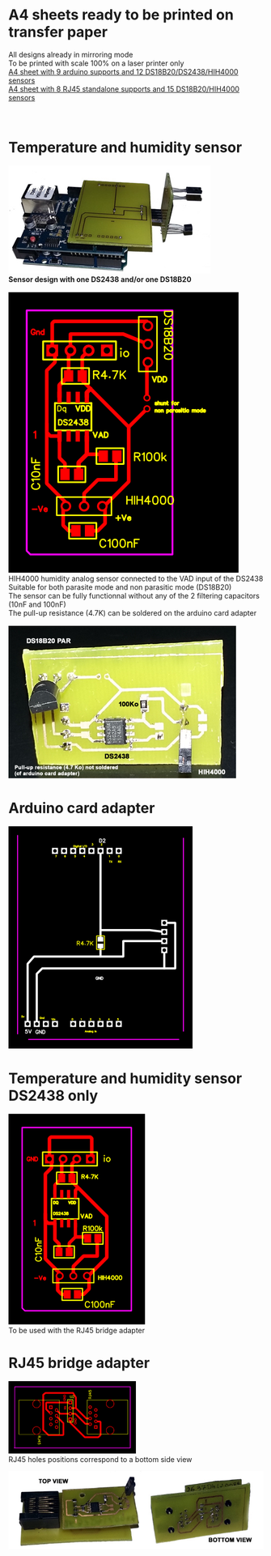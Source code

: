 # A4 sheets ready to be printed on transfer paper
All designs already in mirroring mode<br>
To be printed with scale 100% on a laser printer only<br>
<a href=9_arduino_supports_12_mixed_sensors_DS18B20_DS2438.pdf>A4 sheet with 9 arduino supports and 12 DS18B20/DS2438/HIH4000 sensors</a><br>
<a href=8_RJ45_supports_and_15_sensors_sets_DS2438_HIH4000.pdf>A4 sheet with 8 RJ45 standalone supports and 15 DS18B20/HIH4000 sensors</a><br>
<br><br>
# Temperature and humidity sensor
<img src = images/full_connected_sensor.jpg><br>
<b>Sensor design with one DS2438 and/or one DS18B20</b><br><br>
<img src = images/g3442.png><br>
HIH4000 humidity analog sensor connected to the VAD input of the DS2438<br>
Suitable for both parasite mode and non parasitic mode (DS18B20)<br>
The sensor can be fully functionnal without any of the 2 filtering capacitors (10nF and 100nF)<br>
The pull-up resistance (4.7K) can be soldered on the arduino card adapter<br><br>
<img src = images/photoDS2438_HIH4000_DS18B20b.png><br>

# Arduino card adapter
<img src = images/arduino_card_adapter.png><br>

# Temperature and humidity sensor DS2438 only
<img src = images/g12.png><br>
To be used with the RJ45 bridge adapter

# RJ45 bridge adapter
<img src = images/gRJ45.png width=50% height=50%><br>
RJ45 holes positions correspond to a bottom side view

<img src = images/photo_1wire_sensor_unitf.jpg>
